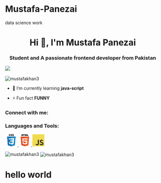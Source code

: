 # Mustafa-Panezai
data science work

<h1 align="center">Hi 👋, I'm Mustafa Panezai</h1>
<h3 align="center">Student and A passionate frontend developer from Pakistan</h3>
<img align ="right alt ="coding" width="400" src="https://cdn.dribbble.com/users/1162077/screenshots/3848914/programmer.gif">

<p align="left"> <img src="https://komarev.com/ghpvc/?username=mustafakhan3&label=Profile%20views&color=0e75b6&style=flat" alt="mustafakhan3" /> </p>

- 🌱 I’m currently learning **java-script**

- ⚡ Fun fact **FUNNY**

<h3 align="left">Connect with me:</h3>
<p align="left">
</p>

<h3 align="left">Languages and Tools:</h3>
<p align="left"> <a href="https://www.w3schools.com/css/" target="_blank" rel="noreferrer"> <img src="https://raw.githubusercontent.com/devicons/devicon/master/icons/css3/css3-original-wordmark.svg" alt="css3" width="40" height="40"/> </a> <a href="https://www.w3.org/html/" target="_blank" rel="noreferrer"> <img src="https://raw.githubusercontent.com/devicons/devicon/master/icons/html5/html5-original-wordmark.svg" alt="html5" width="40" height="40"/> </a> <a href="https://developer.mozilla.org/en-US/docs/Web/JavaScript" target="_blank" rel="noreferrer"> <img src="https://raw.githubusercontent.com/devicons/devicon/master/icons/javascript/javascript-original.svg" alt="javascript" width="40" height="40"/> </a> </p>

<p><img align="left" src="https://github-readme-stats.vercel.app/api/top-langs?username=mustafakhan3&show_icons=true&locale=en&layout=compact" alt="mustafakhan3" /></p>



<p>&nbsp;<img align="center" src="https://github-readme-stats.vercel.app/api?username=mustafakhan3&show_icons=true&locale=en" alt="mustafakhan3" /></p>

<h1 Introduction to Data-Science </h1>
<p> hello world <p/>
